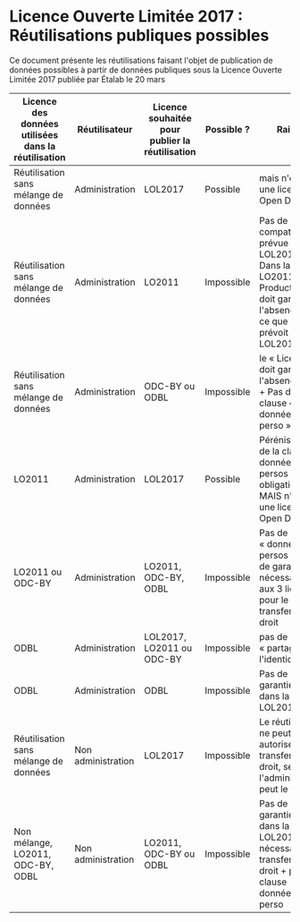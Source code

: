 # Licence Ouverte Limitée 2017 : Réutilisations publiques possibles

Ce document présente les réutilisations faisant l'objet de publication de données possibles à partir de données publiques sous la Licence Ouverte Limitée 2017 publiée par Étalab le 20 mars

| Licence des données utilisées dans la réutilisation | Réutilisateur | Licence souhaitée pour publier la réutilisation | Possible ? | Raison | 
|---------------------------------------|-------------------------|---------------------------|------------|--------------------------|
| Réutilisation sans mélange de données | Administration          | LOL2017                   | Possible   | mais n'est pas une licence Open Data |
| Réutilisation sans mélange de données | Administration          | LO2011                    | Impossible | Pas de compatibilité prévue dans la LOL2017 + Dans la LO2011, le Producteur doit garantir l'absence de PI ce que ne prévoit pas la LOL2016   |
| Réutilisation sans mélange de données | Administration          | ODC-BY ou ODBL            | Impossible | le « Licensor » doit garantir l'absence de PI + Pas de clause « données à c. perso » |
| LO2011                                | Administration          | LOL2017                   | Possible   | Pérénisation de la clause données à c. persos + levée obligation PI MAIS n'est pas une licence Open Data |
| LO2011 ou ODC-BY                      | Administration          | LO2011, ODC-BY, ODBL      | Impossible | Pas de clause « données à c. persos » + pas de garanties PI nécessaires aux 3 licences pour le transfer de droit |
| ODBL                                  | Administration          | LOL2017, LO2011 ou ODC-BY | Impossible | pas de clause « partage à l'identique »  |
| ODBL                                  | Administration          | ODBL                      | Impossible | Pas de garantie PI dans la LOL2017 |
| Réutilisation sans mélange de données | Non administration      | LOL2017                   | Impossible | Le réutilisateur ne peut autoriser le transfer de droit, seule l'administration peut le faire |
| Non mélange, LO2011, ODC-BY, ODBL     | Non administration      | LO2011, ODC-BY ou ODBL    | Impossible | Pas de garantie PI dans la LOL2017 nécessaire au transfer de droit + pb avec clause données à c. perso | 


